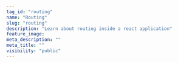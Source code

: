 ```yaml
---
tag_id: "routing"
name: "Routing"
slug: "routing"
description: "Learn about routing inside a react application"
feature_image:
meta_description: ""
meta_title: ""
visibility: "public"
---
```

